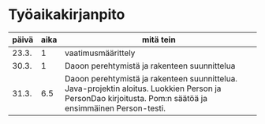 # Työaikakirjanpito

päivä | aika | mitä tein
------|------|-----------
23.3. | 1 | vaatimusmäärittely
30.3. | 1 | Daoon perehtymistä ja rakenteen suunnittelua
31.3. | 6.5 | Daoon perehtymistä ja rakenteen suunnittelua. Java-projektin aloitus. Luokkien Person ja PersonDao kirjoitusta. Pom:n säätöä ja ensimmäinen Person-testi.
